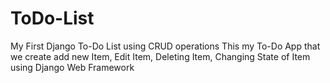 # ToDo-List
My First Django To-Do List using CRUD operations
This my To-Do App that we create add new Item, Edit Item, Deleting Item, Changing State of Item using Django Web Framework
